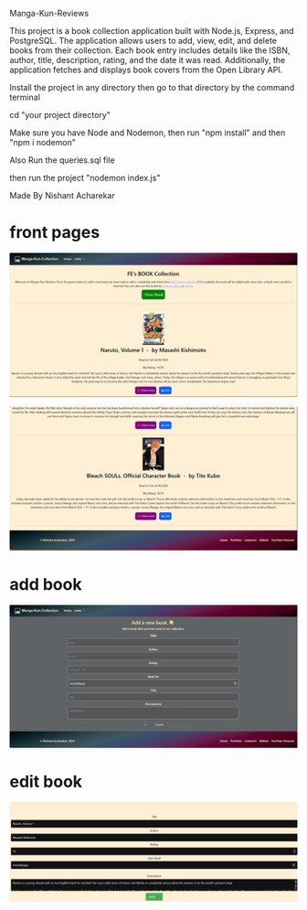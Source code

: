 Manga-Kun-Reviews

This project is a book collection application built with Node.js, Express, and PostgreSQL. The application allows users to add, view, edit, and delete books from their collection. Each book entry includes details like the ISBN, author, title, description, rating, and the date it was read. Additionally, the application fetches and displays book covers from the Open Library API.

Install the project in any directory then go to that directory by the command terminal

cd "your project directory"

Make sure you have Node and Nodemon, then run "npm install" and then "npm i nodemon"

Also Run the queries.sql file

then run the project "nodemon index.js"

Made By Nishant Acharekar

# front pages

![one](1.png)

![two](2.png)

# add book 
![three](3.png)

# edit book

![four](4.png)
